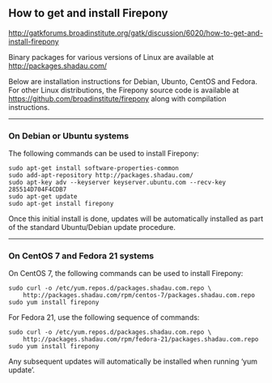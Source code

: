 ## How to get and install Firepony

http://gatkforums.broadinstitute.org/gatk/discussion/6020/how-to-get-and-install-firepony

<p>Binary packages for various versions of Linux are available at <a href="http://packages.shadau.com/">http://packages.shadau.com/</a></p>
<p>Below are installation instructions for Debian, Ubunto, CentOS and Fedora. For other Linux distributions, the Firepony source code is available at <a href="https://github.com/broadinstitute/firepony">https://github.com/broadinstitute/firepony</a> along with compilation instructions.</p>
<hr />
<h3>On Debian or Ubuntu systems</h3>
<p>The following commands can be used to install Firepony:</p>
<pre><code class="pre_md">sudo apt-get install software-properties-common
sudo add-apt-repository http://packages.shadau.com/
sudo apt-key adv --keyserver keyserver.ubuntu.com --recv-key 285514D704F4CDB7
sudo apt-get update
sudo apt-get install firepony</code class="pre_md"></pre>
<p>Once this initial install is done, updates will be automatically installed as part of the standard Ubuntu/Debian update procedure.</p>
<hr />
<h3>On CentOS 7 and Fedora 21 systems</h3>
<p>On CentOS 7, the following commands can be used to install Firepony:</p>
<pre><code class="pre_md">sudo curl -o /etc/yum.repos.d/packages.shadau.com.repo \
    http://packages.shadau.com/rpm/centos-7/packages.shadau.com.repo
sudo yum install firepony</code class="pre_md"></pre>
<p>For Fedora 21, use the following sequence of commands:</p>
<pre><code class="pre_md">sudo curl -o /etc/yum.repos.d/packages.shadau.com.repo \
    http://packages.shadau.com/rpm/fedora-21/packages.shadau.com.repo
sudo yum install firepony</code class="pre_md"></pre>
<p>Any subsequent updates will automatically be installed when running ‘yum update’.</p>